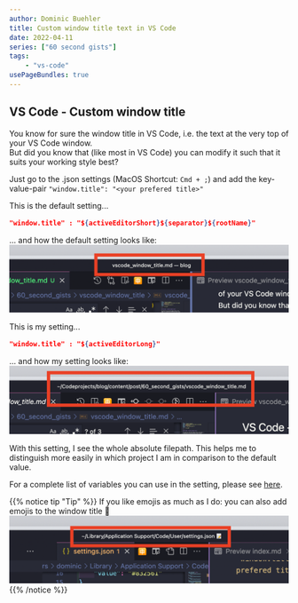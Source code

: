 ```yaml
---
author: Dominic Buehler
title: Custom window title text in VS Code
date: 2022-04-11
series: ["60 second gists"]
tags: 
    - "vs-code"
usePageBundles: true
---
```


## VS Code - Custom window title

You know for sure the window title in VS Code, i.e. the text at the very top of your VS Code window.  
But did you know that (like most in VS Code) you can modify it such that it suits your working style best?

Just go to the .json settings (MacOS Shortcut: `Cmd + ;`) and add the key-value-pair `"window.title": "<your prefered title>"`



This is the default setting...
```json
"window.title" : "${activeEditorShort}${separator}${rootName}"
```
... and how the default setting looks like:
![Default window title text](default_window_title_text.png)

This is my setting... 
```json
"window.title" : "${activeEditorLong}"
```
... and how my setting looks like:
![Customized window title text](long_window_title_text.png)

With this setting, I see the whole absolute filepath. This helps me to distinguish more easily in which project I am in comparison to the default value.  

For a complete list of variables you can use in the setting, please see [here](https://code.visualstudio.com/updates/v1_10#_configurable-window-title).

{{% notice tip "Tip" %}}
If you like emojis as much as I do: you can also add emojis to the window title 🤯
![Customized window title with emoji](long_window_title_text_with_emoji.png)
{{% /notice %}}



